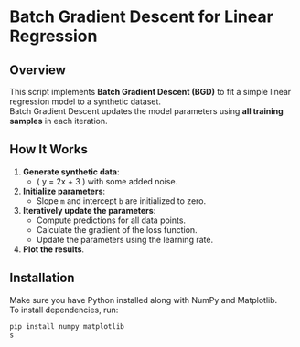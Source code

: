 # Batch Gradient Descent for Linear Regression

## Overview
This script implements **Batch Gradient Descent (BGD)** to fit a simple linear regression model to a synthetic dataset.  
Batch Gradient Descent updates the model parameters using **all training samples** in each iteration.

## How It Works
1. **Generate synthetic data**: 
   - \( y = 2x + 3 \) with some added noise.
2. **Initialize parameters**:
   - Slope `m` and intercept `b` are initialized to zero.
3. **Iteratively update the parameters**:
   - Compute predictions for all data points.
   - Calculate the gradient of the loss function.
   - Update the parameters using the learning rate.
4. **Plot the results**.

## Installation
Make sure you have Python installed along with NumPy and Matplotlib.  
To install dependencies, run:

```sh
pip install numpy matplotlib
s